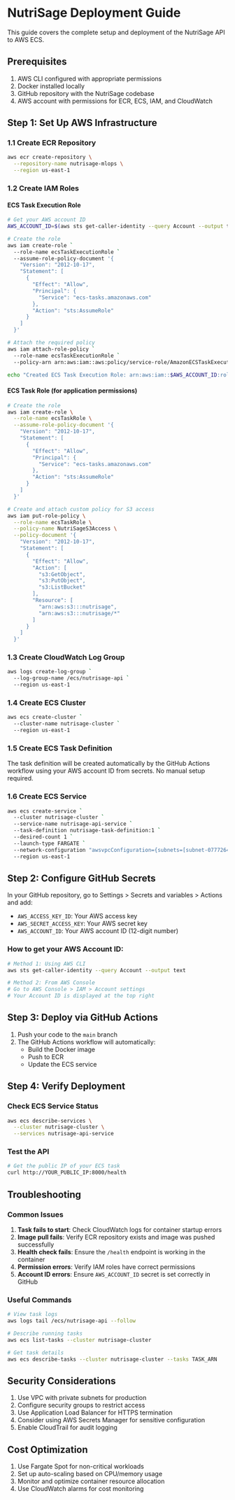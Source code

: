 # NutriSage Deployment Guide

This guide covers the complete setup and deployment of the NutriSage API to AWS ECS.

## Prerequisites

1. AWS CLI configured with appropriate permissions
2. Docker installed locally
3. GitHub repository with the NutriSage codebase
4. AWS account with permissions for ECR, ECS, IAM, and CloudWatch

## Step 1: Set Up AWS Infrastructure

### 1.1 Create ECR Repository

```bash
aws ecr create-repository \
  --repository-name nutrisage-mlops \
  --region us-east-1
```

### 1.2 Create IAM Roles

#### ECS Task Execution Role
```bash
# Get your AWS account ID
AWS_ACCOUNT_ID=$(aws sts get-caller-identity --query Account --output text)

# Create the role
aws iam create-role `
  --role-name ecsTaskExecutionRole `
  --assume-role-policy-document '{
    "Version": "2012-10-17",
    "Statement": [
      {
        "Effect": "Allow",
        "Principal": {
          "Service": "ecs-tasks.amazonaws.com"
        },
        "Action": "sts:AssumeRole"
      }
    ]
  }'

# Attach the required policy
aws iam attach-role-policy `
  --role-name ecsTaskExecutionRole `
  --policy-arn arn:aws:iam::aws:policy/service-role/AmazonECSTaskExecutionRolePolicy

echo "Created ECS Task Execution Role: arn:aws:iam::$AWS_ACCOUNT_ID:role/ecsTaskExecutionRole"
```

#### ECS Task Role (for application permissions)
```bash
# Create the role
aws iam create-role \
  --role-name ecsTaskRole \
  --assume-role-policy-document '{
    "Version": "2012-10-17",
    "Statement": [
      {
        "Effect": "Allow",
        "Principal": {
          "Service": "ecs-tasks.amazonaws.com"
        },
        "Action": "sts:AssumeRole"
      }
    ]
  }'

# Create and attach custom policy for S3 access
aws iam put-role-policy \
  --role-name ecsTaskRole \
  --policy-name NutriSageS3Access \
  --policy-document '{
    "Version": "2012-10-17",
    "Statement": [
      {
        "Effect": "Allow",
        "Action": [
          "s3:GetObject",
          "s3:PutObject",
          "s3:ListBucket"
        ],
        "Resource": [
          "arn:aws:s3:::nutrisage",
          "arn:aws:s3:::nutrisage/*"
        ]
      }
    ]
  }'
```

### 1.3 Create CloudWatch Log Group

```bash
aws logs create-log-group `
  --log-group-name /ecs/nutrisage-api `
  --region us-east-1
```

### 1.4 Create ECS Cluster

```bash
aws ecs create-cluster `
  --cluster-name nutrisage-cluster `
  --region us-east-1
```

### 1.5 Create ECS Task Definition

The task definition will be created automatically by the GitHub Actions workflow using your AWS account ID from secrets. No manual setup required.

### 1.6 Create ECS Service

```bash
aws ecs create-service `
  --cluster nutrisage-cluster `
  --service-name nutrisage-api-service `
  --task-definition nutrisage-task-definition:1 `
  --desired-count 1 `
  --launch-type FARGATE `
  --network-configuration "awsvpcConfiguration={subnets=[subnet-0777264df816d0e9b],securityGroups=[sg-0fe8d19439f8dc7a6],assignPublicIp=ENABLED}" `
  --region us-east-1
```

## Step 2: Configure GitHub Secrets

In your GitHub repository, go to Settings > Secrets and variables > Actions and add:

- `AWS_ACCESS_KEY_ID`: Your AWS access key
- `AWS_SECRET_ACCESS_KEY`: Your AWS secret key
- `AWS_ACCOUNT_ID`: Your AWS account ID (12-digit number)

### How to get your AWS Account ID:

```bash
# Method 1: Using AWS CLI
aws sts get-caller-identity --query Account --output text

# Method 2: From AWS Console
# Go to AWS Console > IAM > Account settings
# Your Account ID is displayed at the top right
```

## Step 3: Deploy via GitHub Actions

1. Push your code to the `main` branch
2. The GitHub Actions workflow will automatically:
   - Build the Docker image
   - Push to ECR
   - Update the ECS service

## Step 4: Verify Deployment

### Check ECS Service Status
```bash
aws ecs describe-services \
  --cluster nutrisage-cluster \
  --services nutrisage-api-service
```

### Test the API
```bash
# Get the public IP of your ECS task
curl http://YOUR_PUBLIC_IP:8000/health
```

## Troubleshooting

### Common Issues

1. **Task fails to start**: Check CloudWatch logs for container startup errors
2. **Image pull fails**: Verify ECR repository exists and image was pushed successfully
3. **Health check fails**: Ensure the `/health` endpoint is working in the container
4. **Permission errors**: Verify IAM roles have correct permissions
5. **Account ID errors**: Ensure `AWS_ACCOUNT_ID` secret is set correctly in GitHub

### Useful Commands

```bash
# View task logs
aws logs tail /ecs/nutrisage-api --follow

# Describe running tasks
aws ecs list-tasks --cluster nutrisage-cluster

# Get task details
aws ecs describe-tasks --cluster nutrisage-cluster --tasks TASK_ARN
```

## Security Considerations

1. Use VPC with private subnets for production
2. Configure security groups to restrict access
3. Use Application Load Balancer for HTTPS termination
4. Consider using AWS Secrets Manager for sensitive configuration
5. Enable CloudTrail for audit logging

## Cost Optimization

1. Use Fargate Spot for non-critical workloads
2. Set up auto-scaling based on CPU/memory usage
3. Monitor and optimize container resource allocation
4. Use CloudWatch alarms for cost monitoring 